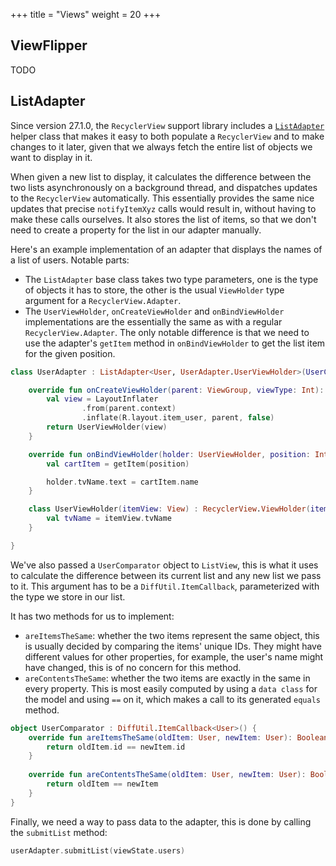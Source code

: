 +++
title = "Views"
weight = 20
+++

## ViewFlipper

TODO

## ListAdapter

Since version 27.1.0, the `RecyclerView` support library includes a [`ListAdapter`](https://developer.android.com/reference/android/support/v7/recyclerview/extensions/ListAdapter) helper class that makes it easy to both populate a `RecyclerView` and to make changes to it later, given that we always fetch the entire list of objects we want to display in it. 

When given a new list to display, it calculates the difference between the two lists asynchronously on a background thread, and dispatches updates to the `RecyclerView` automatically. This essentially provides the same nice updates that precise `notifyItemXyz` calls would result in, without having to make these calls ourselves. It also stores the list of items, so that we don't need to create a property for the list in our adapter manually.

Here's an example implementation of an adapter that displays the names of a list of users. Notable parts:

- The `ListAdapter` base class takes two type parameters, one is the type of objects it has to store, the other is the usual `ViewHolder` type argument for a `RecyclerView.Adapter`.
- The `UserViewHolder`, `onCreateViewHolder` and `onBindViewHolder` implementations are the essentially the same as with a regular `RecyclerView.Adapter`. The only notable difference is that we need to use the adapter's `getItem` method in `onBindViewHolder` to get the list item for the given position.

```kotlin
class UserAdapter : ListAdapter<User, UserAdapter.UserViewHolder>(UserComparator) {

    override fun onCreateViewHolder(parent: ViewGroup, viewType: Int): UserViewHolder {
        val view = LayoutInflater
                .from(parent.context)
                .inflate(R.layout.item_user, parent, false)
        return UserViewHolder(view)
    }

    override fun onBindViewHolder(holder: UserViewHolder, position: Int) {
        val cartItem = getItem(position)

        holder.tvName.text = cartItem.name
    }

    class UserViewHolder(itemView: View) : RecyclerView.ViewHolder(itemView) {
        val tvName = itemView.tvName
    }

}
```

We've also passed a `UserComparator` object to `ListView`, this is what it uses to calculate the difference between its current list and any new list we pass to it. This argument has to be a `DiffUtil.ItemCallback`, parameterized with the type we store in our list.

It has two methods for us to implement:

- `areItemsTheSame`: whether the two items represent the same object, this is usually decided by comparing the items' unique IDs. They might have different values for other properties, for example, the user's name might have changed, this is of no concern for this method.
- `areContentsTheSame`: whether the two items are exactly in the same in every property. This is most easily computed by using a `data class` for the model and using `==` on it, which makes a call to its generated `equals` method.

```kotlin
object UserComparator : DiffUtil.ItemCallback<User>() {
    override fun areItemsTheSame(oldItem: User, newItem: User): Boolean {
        return oldItem.id == newItem.id
    }
    
    override fun areContentsTheSame(oldItem: User, newItem: User): Boolean {
        return oldItem == newItem
    }
}
```

Finally, we need a way to pass data to the adapter, this is done by calling the `submitList` method:

```kotlin
userAdapter.submitList(viewState.users)
```
